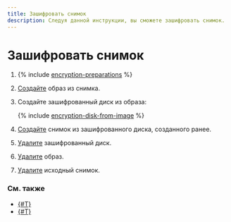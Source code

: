 ```yaml
---
title: Зашифровать снимок
description: Следуя данной инструкции, вы сможете зашифровать снимок.
---
```


# Зашифровать снимок

1. {% include [encryption-preparations](../../../_includes/compute/encryption-preparations.md) %}
1. [Создайте](../image-create/create-from-snapshot.md) образ из снимка.
1. Создайте зашифрованный диск из образа:

    {% include [encryption-disk-from-image](../../../_includes/compute/encryption-disk-from-image.md) %}

1. [Создайте](../disk-control/create-snapshot.md) снимок из зашифрованного диска, созданного ранее.
1. [Удалите](../disk-control/delete.md) зашифрованный диск.
1. [Удалите](../image-control/delete.md) образ.
1. [Удалите](delete.md) исходный снимок.


### См. также

* [{#T}](../../concepts/encryption.md)
* [{#T}](../disk-control/disk-encrypt.md)
